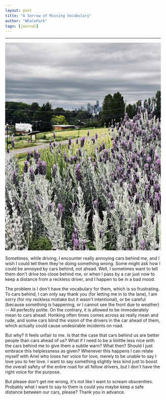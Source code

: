 ```yaml
---
layout: post
title: "A Sorrow of Missing Vocabulary"
author: "WhalePark"
tags: [journal]
---
```

---

![Lavender seemed sorrowful. It has nothing to do with driving, though.](../assets/img/sorrow.jpg)

Sometimes, while driving, I encounter really annoying cars behind me, and I wish I could tell them they're doing something wrong. Some might ask how I could be annoyed by cars behind, not ahead. Well, I sometimes want to tell them don't drive too close behind me, or when I pass by a car just now to keep a distance from a reckless driver, and I happen to be in a bad mood.

The problem is I don't have the vocabulary for them, which is so frustrating. To cars behind, I can only say thank you (for letting me in to the lane), I am sorry (for my reckless mistake but it wasn't intentional), or be careful (because something is happening, or I cannot see the front due to weather) -- All perfectly polite. On the contrary, it is allowed to be immoderately mean to cars ahead. Honking often times comes across as really mean and rude, and some cars blind the vision of the drivers in the car ahead of them, which actually could cause undesirable incidents on road.

But why? It feels unfair to me. Is that the case that cars behind us are better people than cars ahead of us? What if I need to be a liiiiittle less nice with the cars behind me to give them a subtle warn? What then? Should I just embrace this helplessness as given? Whenever this happens I can relate myself with Ariel who loses her voice for love, merely to be unable to say I love you to her love. I want to say something slightly less kind just to boost the overall safety of the entire road for all fellow drivers, but I don't have the right voice for the purpose.

But please don't get me wrong, it's not like I want to scream obscenities. Probably what I want to say to them is could you maybe keep a safe distance between our cars, please? Thank you in advance.
